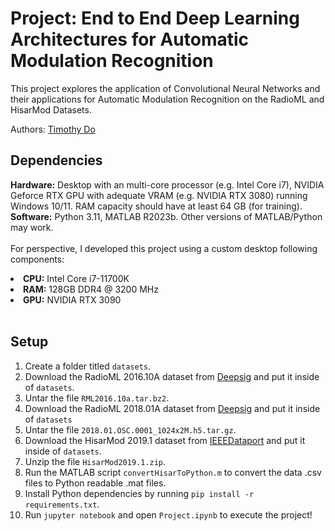 # Project: End to End Deep Learning Architectures for Automatic Modulation Recognition

This project explores the application of Convolutional Neural Networks and their applications for Automatic Modulation Recognition on the RadioML and HisarMod Datasets.


Authors: [Timothy Do](https://timothydo.me)

## Dependencies
**Hardware:** Desktop with an multi-core processor (e.g. Intel Core i7), NVIDIA Geforce RTX GPU with adequate VRAM (e.g. NVIDIA RTX 3080) running Windows 10/11. RAM capacity should have at least 64 GB (for training). <br>
**Software:** Python 3.11, MATLAB R2023b. Other versions of MATLAB/Python may work. <br><br>
For perspective, I developed this project using a custom desktop following components: <br>
<li><b>CPU:</b> Intel Core i7-11700K</li>
<li><b>RAM:</b> 128GB DDR4 @ 3200 MHz</li>
<li><b>GPU:</b> NVIDIA RTX 3090</li> <br>

## Setup
1. Create a folder titled <code>datasets</code>.
2. Download the RadioML 2016.10A dataset from [Deepsig](https://www.deepsig.ai/datasets/) and put it inside of <code>datasets</code>.
3. Untar the file <code>RML2016.10a.tar.bz2</code>.
4. Download the RadioML 2018.01A dataset from [Deepsig](https://www.deepsig.ai/datasets/) and put it inside of <code>datasets</code>
5. Untar the file <code>2018.01.OSC.0001_1024x2M.h5.tar.gz</code>.
6. Download the HisarMod 2019.1 dataset from [IEEEDataport](https://ieee-dataport.org/open-access/hisarmod-new-challenging-modulated-signals-dataset) and put it inside of <code>datasets</code>.
7. Unzip the file <code>HisarMod2019.1.zip</code>.
8. Run the MATLAB script <code>convertHisarToPython.m</code> to convert the data .csv files to Python readable .mat files.
9. Install Python dependencies by running <code>pip install -r requirements.txt</code>.
10. Run <code>jupyter notebook</code> and open <code>Project.ipynb</code> to execute the project!
